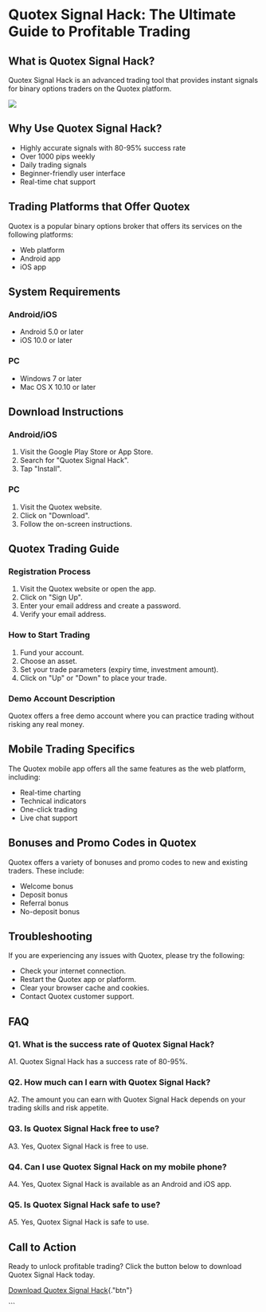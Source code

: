 # Quotex Signal Hack: The Ultimate Guide to Profitable Trading

## What is Quotex Signal Hack?

Quotex Signal Hack is an advanced trading tool that provides instant
signals for binary options traders on the Quotex platform.

[![](https://static.quotex.io/files/4_en/300_250.jpg)](https://traff.sbs/brokerqxlid)

## Why Use Quotex Signal Hack?

-   Highly accurate signals with 80-95% success rate
-   Over 1000 pips weekly
-   Daily trading signals
-   Beginner-friendly user interface
-   Real-time chat support

## Trading Platforms that Offer Quotex

Quotex is a popular binary options broker that offers its services on
the following platforms:

-   Web platform
-   Android app
-   iOS app

## System Requirements

### Android/iOS

-   Android 5.0 or later
-   iOS 10.0 or later

### PC

-   Windows 7 or later
-   Mac OS X 10.10 or later

## Download Instructions

### Android/iOS

1.  Visit the Google Play Store or App Store.
2.  Search for "Quotex Signal Hack".
3.  Tap "Install".

### PC

1.  Visit the Quotex website.
2.  Click on "Download".
3.  Follow the on-screen instructions.

## Quotex Trading Guide

### Registration Process

1.  Visit the Quotex website or open the app.
2.  Click on "Sign Up".
3.  Enter your email address and create a password.
4.  Verify your email address.

### How to Start Trading

1.  Fund your account.
2.  Choose an asset.
3.  Set your trade parameters (expiry time, investment amount).
4.  Click on "Up" or "Down" to place your trade.

### Demo Account Description

Quotex offers a free demo account where you can practice trading without
risking any real money.

## Mobile Trading Specifics

The Quotex mobile app offers all the same features as the web platform,
including:

-   Real-time charting
-   Technical indicators
-   One-click trading
-   Live chat support

## Bonuses and Promo Codes in Quotex

Quotex offers a variety of bonuses and promo codes to new and existing
traders. These include:

-   Welcome bonus
-   Deposit bonus
-   Referral bonus
-   No-deposit bonus

## Troubleshooting

If you are experiencing any issues with Quotex, please try the
following:

-   Check your internet connection.
-   Restart the Quotex app or platform.
-   Clear your browser cache and cookies.
-   Contact Quotex customer support.

## FAQ

### Q1. What is the success rate of Quotex Signal Hack?

A1. Quotex Signal Hack has a success rate of 80-95%.

### Q2. How much can I earn with Quotex Signal Hack?

A2. The amount you can earn with Quotex Signal Hack depends on your
trading skills and risk appetite.

### Q3. Is Quotex Signal Hack free to use?

A3. Yes, Quotex Signal Hack is free to use.

### Q4. Can I use Quotex Signal Hack on my mobile phone?

A4. Yes, Quotex Signal Hack is available as an Android and iOS app.

### Q5. Is Quotex Signal Hack safe to use?

A5. Yes, Quotex Signal Hack is safe to use.

## Call to Action

Ready to unlock profitable trading? Click the button below to download
Quotex Signal Hack today.

[Download Quotex Signal
Hack](\%22https://traff.sbs/brokerqxlid\%22){."btn"}

\`\`\`

